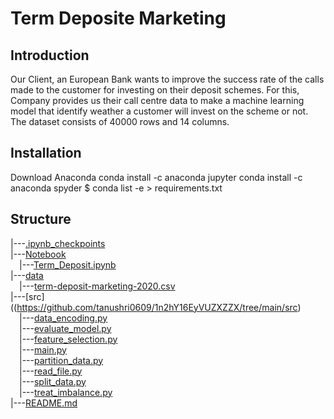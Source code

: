 # Term Deposite Marketing

## Introduction

Our Client, an European Bank wants to improve the success rate of the calls made to the customer for investing on their deposit schemes. For this, Company provides us their call centre data to make a machine learning model that identify weather a customer will invest on the scheme or not. The dataset consists of 40000 rows and 14 columns.

 ## Installation
 
Download Anaconda
conda install -c anaconda jupyter
conda install -c anaconda spyder
$ conda list -e > requirements.txt

## Structure


|---[.ipynb_checkpoints](.ipynb_checkpoints)<br>
|---[Notebook](.Notebook)<br>
 &emsp;|---[Term_Deposit.ipynb](https://github.com/tanushri0609/1n2hY16EyVUZXZZX/tree/main/Notebook/Term_Deposit.ipynb)<br>
|---[data](https://github.com/tanushri0609/1n2hY16EyVUZXZZX/tree/main/data)<br>
 &emsp;|---[term-deposit-marketing-2020.csv](https://github.com/tanushri0609/1n2hY16EyVUZXZZX/tree/main/data/term-deposit-marketing-2020.csv)<br>
|---[src]((https://github.com/tanushri0609/1n2hY16EyVUZXZZX/tree/main/src)<br>
 &emsp;|---[data_encoding.py](https://github.com/tanushri0609/1n2hY16EyVUZXZZX/tree/main/src/data_encoding.py)<br>
 &emsp;|---[evaluate_model.py](https://github.com/tanushri0609/1n2hY16EyVUZXZZX/tree/main/src/evaluate_model.py)<br>
 &emsp;|---[feature_selection.py](https://github.com/tanushri0609/1n2hY16EyVUZXZZX/tree/main/src/feature_selection.py)<br>
 &emsp;|---[main.py](https://github.com/tanushri0609/1n2hY16EyVUZXZZX/tree/main/src/main.py)<br>
 &emsp;|---[partition_data.py](https://github.com/tanushri0609/1n2hY16EyVUZXZZX/tree/main/src/partition_data.py)<br>
 &emsp;|---[read_file.py](https://github.com/tanushri0609/1n2hY16EyVUZXZZX/tree/main/src/read_file.py)<br>
 &emsp;|---[split_data.py](https://github.com/tanushri0609/1n2hY16EyVUZXZZX/tree/main/src/split_data.py)<br>
 &emsp;|---[treat_imbalance.py](https://github.com/tanushri0609/1n2hY16EyVUZXZZX/tree/main/src/treat_imbalance.py)<br>
|---[README.md](./README.md)
 
 
